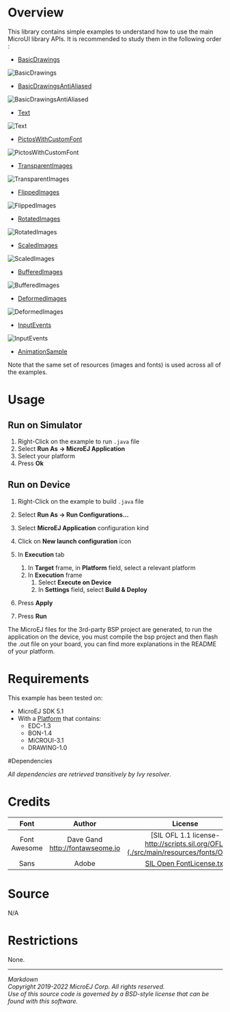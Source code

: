 # Overview

This library contains simple examples to understand how to use the main
MicroUI library APIs. It is recommended to study them in the following
order :

- [BasicDrawings](./src/main/java/com/microej/howto/microui/drawing/BasicDrawings.java)

![BasicDrawings](screenshots/BasicDrawings.png)

-  [BasicDrawingsAntiAliased](./src/main/java/com/microej/howto/microui/drawing/BasicDrawingsAntiAliased.java>)

![BasicDrawingsAntiAliased](screenshots/BasicDrawingsAntiAliased.png)

-  [Text](./src/main/java/com/microej/howto/microui/font/Text.java)

![Text](screenshots/Text.png)

- [PictosWithCustomFont](./src/main/java/com/microej/howto/microui/font/PictosWithCustomFont.java)

![PictosWithCustomFont](screenshots/PictosWithCustomFont.png)

-  [TransparentImages](./src/main/java/com/microej/howto/microui/image/TransparentImages.java)

![TransparentImages](screenshots/TransparentImages.png)

-  [FlippedImages](./src/main/java/com/microej/howto/microui/image/FlippedImages.java)

![FlippedImages](screenshots/FlippedImages.png)

-  [RotatedImages](./src/main/java/com/microej/howto/microui/image/RotatedImages.java)

![RotatedImages](screenshots/RotatedImages.png)

-  [ScaledImages](./src/main/java/com/microej/howto/microui/image/ScaledImages.java)

![ScaledImages](screenshots/ScaledImages.png)

-  [BufferedImages](./src/main/java/com/microej/howto/microui/image/BufferedImages.java)

![BufferedImages](screenshots/BufferedImages.png)

-  [DeformedImages](./src/main/java/com/microej/howto/microui/image/DeformedImages.java)

![DeformedImages](screenshots/DeformedImages.png)

-  [InputEvents](./src/main/java/com/microej/howto/microui/events/InputEvents.java)

![InputEvents](screenshots/InputEvents.png)

- [AnimationSample](./src/main/java/com/microej/howto/microui/animation/AnimationSample.java)

Note that the same set of resources (images and fonts) is used across
all of the examples.

# Usage


## Run on Simulator

1. Right-Click on the example to run ``.java`` file
2. Select **Run As -> MicroEJ Application**
3. Select your platform
4. Press **Ok**

## Run on Device

1. Right-Click on the example to build ``.java`` file
2. Select **Run As -> Run Configurations...**
3. Select **MicroEJ Application** configuration kind
4. Click on **New launch configuration** icon
5. In **Execution** tab
   1. In **Target** frame, in **Platform** field, select a relevant
      platform
   2. In **Execution** frame
      1. Select **Execute on Device**
      2. In **Settings** field, select **Build & Deploy**

6. Press **Apply**
7. Press **Run**

The MicroEJ files for the 3rd-party BSP project are generated, to run the application on the device, 
you must compile the bsp project and then flash the .out file on your board, you can find more explanations in the README of your platform.

# Requirements


This example has been tested on:

-  MicroEJ SDK 5.1
-  With a [Platform](https://github.com/MicroEJ/Platform-STMicroelectronics-STM32F7508-DK) that contains:
   -  EDC-1.3
   -  BON-1.4
   -  MiCROUI-3.1
   -  DRAWING-1.0
   


#Dependencies

*All dependencies are retrieved transitively by Ivy resolver*.

# Credits

 Font  | Author  | License    
|:---:|:---:|:---:|
 Font Awesome  | Dave Gand </br> http://fontawseome.io |  [SIL OFL 1.1 license-http://scripts.sil.org/OFL](./src/main/resources/fonts/OFL.txt)  
 Sans  | Adobe  | [SIL Open FontLicense.txt](./src/main/resources/fonts/Adobe-Source-SIL-Open-Font-License.txt)  



# Source

N/A

# Restrictions

None.

---  
_Markdown_   
_Copyright 2019-2022 MicroEJ Corp. All rights reserved._   
_Use of this source code is governed by a BSD-style license that can be found with this software._  

